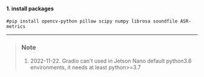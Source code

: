 #### 1. install packages
```shell
#pip install opencv-python pillow scipy numpy librosa soundfile ASR-metrics
```


---
> ### Note
> 1. 2022-11-22. Gradio can't used in Jetson Nano default python3.6 environments, it needs at least python>=3.7